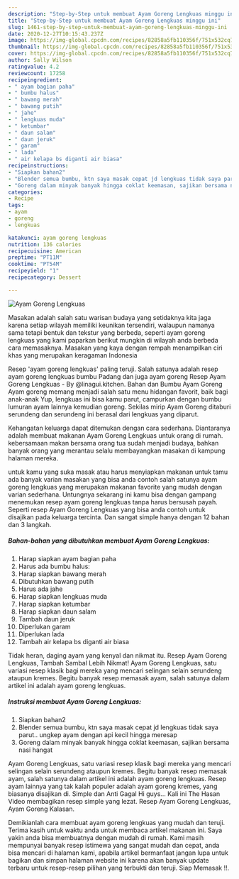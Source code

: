 ```yaml
---
description: "Step-by-Step untuk membuat Ayam Goreng Lengkuas minggu ini"
title: "Step-by-Step untuk membuat Ayam Goreng Lengkuas minggu ini"
slug: 1461-step-by-step-untuk-membuat-ayam-goreng-lengkuas-minggu-ini
date: 2020-12-27T10:15:43.237Z
image: https://img-global.cpcdn.com/recipes/82858a5fb110356f/751x532cq70/ayam-goreng-lengkuas-foto-resep-utama.jpg
thumbnail: https://img-global.cpcdn.com/recipes/82858a5fb110356f/751x532cq70/ayam-goreng-lengkuas-foto-resep-utama.jpg
cover: https://img-global.cpcdn.com/recipes/82858a5fb110356f/751x532cq70/ayam-goreng-lengkuas-foto-resep-utama.jpg
author: Sally Wilson
ratingvalue: 4.2
reviewcount: 17258
recipeingredient:
- " ayam bagian paha"
- " bumbu halus"
- " bawang merah"
- " bawang putih"
- " jahe"
- " lengkuas muda"
- " ketumbar"
- " daun salam"
- " daun jeruk"
- " garam"
- " lada"
- " air kelapa bs diganti air biasa"
recipeinstructions:
- "Siapkan bahan2"
- "Blender semua bumbu, ktn saya masak cepat jd lengkuas tidak saya parut.. ungkep ayam dengan api kecil hingga meresap"
- "Goreng dalam minyak banyak hingga coklat keemasan, sajikan bersama nasi hangat"
categories:
- Recipe
tags:
- ayam
- goreng
- lengkuas

katakunci: ayam goreng lengkuas 
nutrition: 136 calories
recipecuisine: American
preptime: "PT11M"
cooktime: "PT54M"
recipeyield: "1"
recipecategory: Dessert

---
```



![Ayam Goreng Lengkuas](https://img-global.cpcdn.com/recipes/82858a5fb110356f/751x532cq70/ayam-goreng-lengkuas-foto-resep-utama.jpg)

Masakan adalah salah satu warisan budaya yang setidaknya kita jaga karena setiap wilayah memiliki keunikan tersendiri, walaupun namanya sama tetapi bentuk dan tekstur yang berbeda, seperti ayam goreng lengkuas yang kami paparkan berikut mungkin di wilayah anda berbeda cara memasaknya. Masakan yang kaya dengan rempah menampilkan ciri khas yang merupakan keragaman Indonesia

Resep &#39;ayam goreng lengkuas&#39; paling teruji. Salah satunya adalah resep ayam goreng lengkuas bumbu Padang dan juga ayam goreng Resep Ayam Goreng Lengkuas - By @linagui.kitchen. Bahan dan Bumbu Ayam Goreng  Ayam goreng memang menjadi salah satu menu hidangan favorit, baik bagi anak-anak Yup, lengkuas ini bisa kamu parut, campurkan dengan bumbu lumuran ayam lainnya kemudian goreng. Sekilas mirip Ayam Goreng ditaburi serundeng dan serundeng ini berasal dari lengkuas yang diparut.

Kehangatan keluarga dapat ditemukan dengan cara sederhana. Diantaranya adalah membuat makanan Ayam Goreng Lengkuas untuk orang di rumah. kebersamaan makan bersama orang tua sudah menjadi budaya, bahkan banyak orang yang merantau selalu membayangkan masakan di kampung halaman mereka.

untuk kamu yang suka masak atau harus menyiapkan makanan untuk tamu ada banyak varian masakan yang bisa anda contoh salah satunya ayam goreng lengkuas yang merupakan makanan favorite yang mudah dengan varian sederhana. Untungnya sekarang ini kamu bisa dengan gampang menemukan resep ayam goreng lengkuas tanpa harus bersusah payah.
Seperti resep Ayam Goreng Lengkuas yang bisa anda contoh untuk disajikan pada keluarga tercinta. Dan sangat simple hanya dengan 12 bahan dan 3 langkah.


<!--inarticleads1-->

##### Bahan-bahan yang dibutuhkan membuat Ayam Goreng Lengkuas:

1. Harap siapkan  ayam bagian paha
1. Harus ada  bumbu halus:
1. Harap siapkan  bawang merah
1. Dibutuhkan  bawang putih
1. Harus ada  jahe
1. Harap siapkan  lengkuas muda
1. Harap siapkan  ketumbar
1. Harap siapkan  daun salam
1. Tambah  daun jeruk
1. Diperlukan  garam
1. Diperlukan  lada
1. Tambah  air kelapa bs diganti air biasa


Tidak heran, daging ayam yang kenyal dan nikmat itu. Resep Ayam Goreng Lengkuas, Tambah Sambal Lebih Nikmat! Ayam Goreng Lengkuas, satu variasi resep klasik bagi mereka yang mencari selingan selain serundeng ataupun kremes. Begitu banyak resep memasak ayam, salah satunya dalam artikel ini adalah ayam goreng lengkuas. 

<!--inarticleads2-->

##### Instruksi membuat  Ayam Goreng Lengkuas:

1. Siapkan bahan2
1. Blender semua bumbu, ktn saya masak cepat jd lengkuas tidak saya parut.. ungkep ayam dengan api kecil hingga meresap
1. Goreng dalam minyak banyak hingga coklat keemasan, sajikan bersama nasi hangat


Ayam Goreng Lengkuas, satu variasi resep klasik bagi mereka yang mencari selingan selain serundeng ataupun kremes. Begitu banyak resep memasak ayam, salah satunya dalam artikel ini adalah ayam goreng lengkuas. Resep ayam lainnya yang tak kalah populer adalah ayam goreng kremes, yang biasanya disajikan di. Simple dan Anti Gagal Hi guys… Kali ini The Hasan Video membagikan resep simple yang lezat. Resep Ayam Goreng Lengkuas, Ayam Goreng Kalasan. 

Demikianlah cara membuat ayam goreng lengkuas yang mudah dan teruji. Terima kasih untuk waktu anda untuk membaca artikel makanan ini. Saya yakin anda bisa membuatnya dengan mudah di rumah. Kami masih mempunyai banyak resep istimewa yang sangat mudah dan cepat, anda bisa mencari di halaman kami, apabila artikel bermanfaat jangan lupa untuk bagikan dan simpan halaman website ini karena akan banyak update terbaru untuk resep-resep pilihan yang terbukti dan teruji. Siap Memasak !!. 
